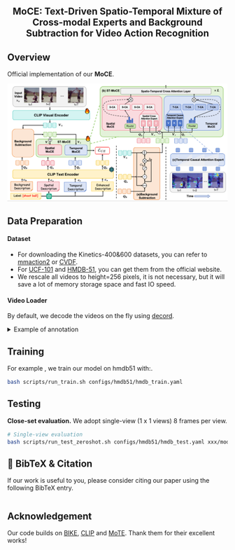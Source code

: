 <h2> <center> MoCE: Text-Driven Spatio-Temporal Mixture of Cross-modal Experts and Background Subtraction for Video Action Recognition </center> </h2>


</div>

## Overview

Official implementation of our **MoCE**.

<img src="figure/image.png" alt="vis" style="zoom:90%;" />



## Data Preparation

#### Dataset

- For downloading the Kinetics-400&600 datasets, you can refer to [mmaction2](https://github.com/open-mmlab/mmaction2/blob/master/tools/data/kinetics/README.md) or [CVDF](https://github.com/cvdfoundation/kinetics-dataset). 
- For [UCF-101](https://www.crcv.ucf.edu/data/UCF101.php) and [HMDB-51](https://serre-lab.clps.brown.edu/resource/hmdb-a-large-human-motion-database/), you can  get them from the official website.
- We rescale all videos to height=256 pixels, it is not necessary, but it will save a lot of memory storage space and fast IO speed.

#### Video Loader

By default, we decode the videos on the fly using [decord](https://github.com/dmlc/decord). 

<details><summary>Example of annotation</summary>


```sh
  abseiling/aaa.mp4 0
  abseiling/bbb.mp4 0
```

</details>



## Training

For example , we train our model on hmdb51 with:.

```bash
bash scripts/run_train.sh configs/hmdb51/hmdb_train.yaml
```

## Testing
**Close-set evaluation.** We adopt single-view (1 x 1 views)  8 frames per view.

```bash
# Single-view evaluation
bash scripts/run_test_zeroshot.sh configs/hmdb51/hmdb_test.yaml xxx/model_best.pt --test_clips 1

```

## 📌 BibTeX & Citation

 If our work is useful to you, please consider citing our paper using the following BibTeX entry.


```bibtex

```

## Acknowledgement

Our code builds on [BIKE](https://github.com/whwu95/BIKE), [CLIP](https://github.com/openai/CLIP) and [MoTE](https://github.com/ZMHH-H/MoTE.git). Thank them for their excellent works!
